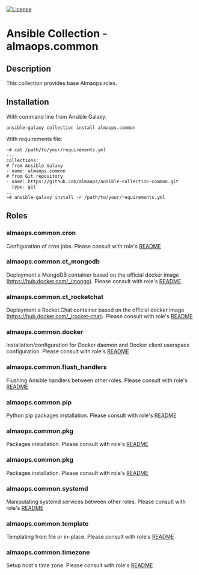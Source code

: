 
[![License](https://img.shields.io/badge/license-MIT%20License-brightgreen.svg)](./LICENSE)
# Ansible Collection - almaops.common

## Description
This collection provides base Almaops roles.

## Installation
With command line from Ansible Galaxy:
```
ansible-galaxy collection install almaops.common
```
With requirements file:
```
~# cat /path/to/your/requirements.yml
---
collections:
# from Ansible Galaxy
- name: almaops.common
# from Git repository
- name: https://github.com/almaops/ansible-collection-common.git
  type: git
...
~# ansible-galaxy install -r /path/to/your/requirements.yml
```

## Roles

### almaops.common.cron
Configuration of cron jobs. Please consult with role's [README](./roles/cron/README.md)

### almaops.common.ct_mongodb
Deployment a MongoDB container based on the official docker image (https://hub.docker.com/_/mongo). Please consult with role's [README](./roles/ct_mongodb/README.md)

### almaops.common.ct_rocketchat
Deployment a Rocket.Chat container based on the official docker image (https://hub.docker.com/_/rocket-chat). Please consult with role's [README](./roles/ct_rocketchat/README.md)

### almaops.common.docker
Installation/configuration for Docker daemon and Docker client userspace configuration. Please consult with role's [README](./roles/pip/README.md)

### almaops.common.flush_handlers
Flushing Ansible handlers between other roles. Please consult with role's [README](./roles/flush_handlers/README.md)

### almaops.common.pip
Python pip packages installation. Please consult with role's [README](./roles/pip/README.md)

### almaops.common.pkg
Packages installation. Please consult with role's [README](./roles/pkg/README.md)

### almaops.common.pkg
Packages installation. Please consult with role's [README](./roles/pkg/README.md)

### almaops.common.systemd
Manipulating systemd services between other roles. Please consult with role's [README](./roles/systemd/README.md)

### almaops.common.template
Templating from file or in-place. Please consult with role's [README](./roles/template/README.md)

### almaops.common.timezone
Setup host's time zone. Please consult with role's [README](./roles/timezone/README.md)

